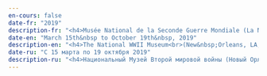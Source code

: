 ```yaml
---
en-cours: false
date-fr: "2019"
description-fr: "<h4>Musée National de la Seconde Guerre Mondiale (La Nouvelle Orléans, USA)</h4><strong>«&nbsp;L’art de Guy de Montlaur – En mémoire de ce que je ne sais pas dire&nbsp;»</strong><br>Louisiana Memorial Pavilion<br>Exposition pour le 75e anniversaire du débarquement en Normandie<br><br><a href='/pdf/CatalogueExpoMontlaurNOLAMars2019.pdf'>Télécharger le catalogue de l'exposition</a>"
date-en: "March 15th&nbsp to October 19th&nbsp, 2019"
description-en: "<h4>The National WWII Museum<br>(New&nbsp;Orleans, LA, USA)</h4><strong>“The Art of Guy de Montlaur – In Memory of What I cannot Say”</strong><br>March 15 to October 19, 2019, Louisiana Memorial Pavilion<br>In Memory of the 75th Anniversary of the Normandy Landings<br><br><a class='button' href='/pdf/CatalogueExpoMontlaurNOLAMars2019.pdf'>Download exhibition catalog</a>"
date-ru: "С 15 марта по 19 октября 2019"
description-ru: "<h4>Национальный Музей Второй мировой войны (Новый Орлеан, США)</h4><strong>“The Art of Guy de Montlaur – In Memory of What I cannot Say”</strong><br>С 15 марта по 19 октября, 2019, Мемориальный павильон Луизианы<br>Памяти 75-летия высадки в Нормандии<br><br><a class='button' href='/pdf/CatalogueExpoMontlaurNOLAMars2019.pdf'>Download the exhibition catalog</a>"
---
```

